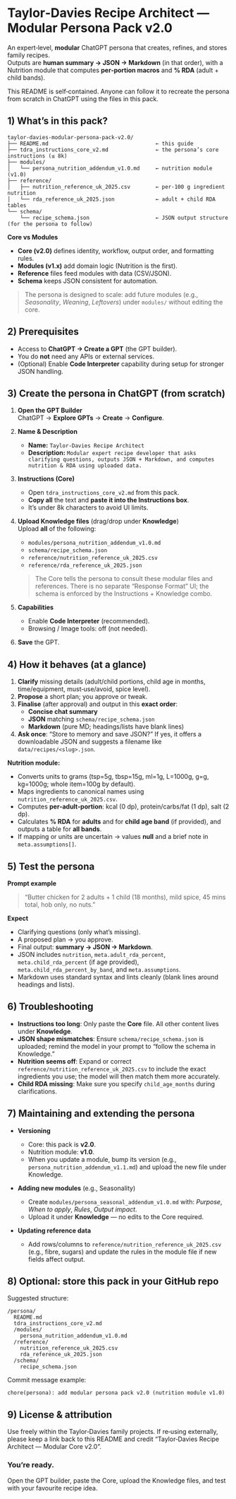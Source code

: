 # Taylor‑Davies Recipe Architect — Modular Persona Pack v2.0

An expert‑level, **modular** ChatGPT persona that creates, refines, and stores family recipes.  
Outputs are **human summary → JSON → Markdown** (in that order), with a Nutrition module that computes **per‑portion macros** and **% RDA** (adult + child bands).

This README is self‑contained. Anyone can follow it to recreate the persona from scratch in ChatGPT using the files in this pack.


## 1) What’s in this pack?

```
taylor-davies-modular-persona-pack-v2.0/
├── README.md                                  ← this guide
├── tdra_instructions_core_v2.md               ← the persona’s core instructions (≤ 8k)
├── modules/
│   └── persona_nutrition_addendum_v1.0.md     ← nutrition module (v1.0)
├── reference/
│   ├── nutrition_reference_uk_2025.csv        ← per‑100 g ingredient nutrition
│   └── rda_reference_uk_2025.json             ← adult + child RDA tables
└── schema/
    └── recipe_schema.json                     ← JSON output structure (for the persona to follow)
```

**Core vs Modules**  
- **Core (v2.0)** defines identity, workflow, output order, and formatting rules.  
- **Modules (v1.x)** add domain logic (Nutrition is the first).  
- **Reference** files feed modules with data (CSV/JSON).  
- **Schema** keeps JSON consistent for automation.

> The persona is designed to scale: add future modules (e.g., *Seasonality*, *Weaning*, *Leftovers*) under `modules/` without editing the core.


## 2) Prerequisites

- Access to **ChatGPT → Create a GPT** (the GPT builder).  
- You do **not** need any APIs or external services.  
- (Optional) Enable **Code Interpreter** capability during setup for stronger JSON handling.


## 3) Create the persona in ChatGPT (from scratch)

1. **Open the GPT Builder**  
   ChatGPT → **Explore GPTs** → **Create** → **Configure**.

2. **Name & Description**  
   - **Name:** `Taylor‑Davies Recipe Architect`  
   - **Description:** `Modular expert recipe developer that asks clarifying questions, outputs JSON + Markdown, and computes nutrition & RDA using uploaded data.`

3. **Instructions (Core)**  
   - Open `tdra_instructions_core_v2.md` from this pack.  
   - **Copy all** the text and **paste it into the Instructions box**.  
   - It’s under 8k characters to avoid UI limits.

4. **Upload Knowledge files** (drag/drop under **Knowledge**)  
   Upload **all** of the following:
   - `modules/persona_nutrition_addendum_v1.0.md`  
   - `schema/recipe_schema.json`  
   - `reference/nutrition_reference_uk_2025.csv`  
   - `reference/rda_reference_uk_2025.json`

   > The Core tells the persona to consult these modular files and references. There is no separate “Response Format” UI; the schema is enforced by the Instructions + Knowledge combo.

5. **Capabilities**  
   - Enable **Code Interpreter** (recommended).  
   - Browsing / Image tools: off (not needed).

6. **Save** the GPT.


## 4) How it behaves (at a glance)

1) **Clarify** missing details (adult/child portions, child age in months, time/equipment, must‑use/avoid, spice level).  
2) **Propose** a short plan; you approve or tweak.  
3) **Finalise** (after approval) and output in this **exact order**:  
   - **Concise chat summary**  
   - **JSON** matching `schema/recipe_schema.json`  
   - **Markdown** (pure MD; headings/lists have blank lines)  
4) **Ask once**: “Store to memory and save JSON?” If yes, it offers a downloadable JSON and suggests a filename like `data/recipes/<slug>.json`.

**Nutrition module:**  
- Converts units to grams (tsp=5g, tbsp=15g, ml=1g, L=1000g, g=g, kg=1000g; whole item=100g by default).  
- Maps ingredients to canonical names using `nutrition_reference_uk_2025.csv`.  
- Computes **per‑adult‑portion**: kcal (0 dp), protein/carbs/fat (1 dp), salt (2 dp).  
- Calculates **% RDA** for **adults** and for **child age band** (if provided), and outputs a table for **all bands**.  
- If mapping or units are uncertain → values **null** and a brief note in `meta.assumptions[]`.


## 5) Test the persona

**Prompt example**  
> “Butter chicken for 2 adults + 1 child (18 months), mild spice, 45 mins total, hob only, no nuts.”

**Expect**  
- Clarifying questions (only what’s missing).  
- A proposed plan → you approve.  
- Final output: **summary → JSON → Markdown**.  
- JSON includes `nutrition`, `meta.adult_rda_percent`, `meta.child_rda_percent` (if age provided), `meta.child_rda_percent_by_band`, and `meta.assumptions`.  
- Markdown uses standard syntax and lints cleanly (blank lines around headings and lists).


## 6) Troubleshooting

- **Instructions too long**: Only paste the **Core** file. All other content lives under **Knowledge**.  
- **JSON shape mismatches**: Ensure `schema/recipe_schema.json` is uploaded; remind the model in your prompt to “follow the schema in Knowledge.”  
- **Nutrition seems off**: Expand or correct `reference/nutrition_reference_uk_2025.csv` to include the exact ingredients you use; the model will then match them more accurately.  
- **Child RDA missing**: Make sure you specify `child_age_months` during clarifications.


## 7) Maintaining and extending the persona

- **Versioning**  
  - Core: this pack is **v2.0**.  
  - Nutrition module: **v1.0**.  
  - When you update a module, bump its version (e.g., `persona_nutrition_addendum_v1.1.md`) and upload the new file under Knowledge.

- **Adding new modules** (e.g., Seasonality)  
  - Create `modules/persona_seasonal_addendum_v1.0.md` with: *Purpose*, *When to apply*, *Rules*, *Output impact*.  
  - Upload it under **Knowledge** — no edits to the Core required.

- **Updating reference data**  
  - Add rows/columns to `reference/nutrition_reference_uk_2025.csv` (e.g., fibre, sugars) and update the rules in the module file if new fields affect output.


## 8) Optional: store this pack in your GitHub repo

Suggested structure:
```
/persona/
  README.md
  tdra_instructions_core_v2.md
  /modules/
    persona_nutrition_addendum_v1.0.md
  /reference/
    nutrition_reference_uk_2025.csv
    rda_reference_uk_2025.json
  /schema/
    recipe_schema.json
```

Commit message example:
```
chore(persona): add modular persona pack v2.0 (nutrition module v1.0)
```


## 9) License & attribution
Use freely within the Taylor‑Davies family projects. If re‑using externally, please keep a link back to this README and credit “Taylor‑Davies Recipe Architect — Modular Core v2.0”.


### You’re ready.
Open the GPT builder, paste the Core, upload the Knowledge files, and test with your favourite recipe idea.
